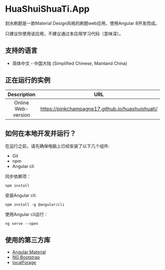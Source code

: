 # HuaShuiShuaTi.App

划水刷题是一款Material Design风格的刷题web应用，使用Angular 8开发而成。

只建议你使用该应用，不建议通过本应用学习代码（意味深）。

## 支持的语言
- 简体中文 - 中国大陆 (Simplified Chinese, Mainland China)

## 正在运行的实例

| Description | URL |
| :-: |:-:|
| Online Web-version | https://pinkchampagne17.github.io/huashuishuati/ 

## 如何在本地开发并运行？

在运行之前，请先确保电脑上已经安装了以下几个组件:
- Git
- npm
- Angular cli

同步依赖项：
```
npm install
```

安装Angular cli:
```
npm install -g @angular/cli
```

使用Angular cli运行：
```
ng serve --open
```

## 使用的第三方库
- [Angular Material](https://github.com/angular/components)
- [NG Bootstrap](https://github.com/ng-bootstrap/ng-bootstrap)
- [localForage](https://github.com/localForage/localForage)